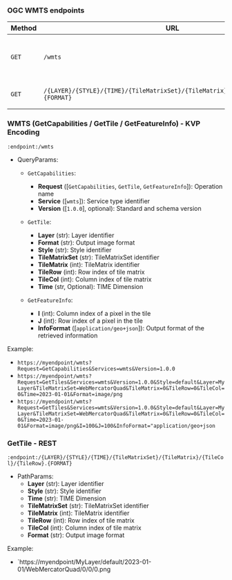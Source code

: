 
### OGC WMTS endpoints


| Method | URL                                                                                 | Output                       | Description
| ------ | ------------------------------------------------------------------------------------|------------------------------|--------------
| `GET`  | `/wmts`                                                                             | XML or image/bin or GeoJSON  | OGC Web map tile service (KVP encoding)
| `GET`  | `/{LAYER}/{STYLE}/{TIME}/{TileMatrixSet}/{TileMatrix}/{TileCol}/{TileRow}.{FORMAT}` | image/bin                    | return a web map tile image

### WMTS (GetCapabilities / GetTile / GetFeatureInfo) - KVP Encoding

`:endpoint:/wmts`

- QueryParams:

    - `GetCapabilities`:

        - **Request** ([`GetCapabilities`, `GetTile`, `GetFeatureInfo`]): Operation name
        - **Service** ([`wmts`]): Service type identifier
        - **Version** ([`1.0.0`], optional): Standard and schema version

    - `GetTile`:

        - **Layer** (str): Layer identifier
        - **Format** (str): Output image format
        - **Style** (str): Style identifier
        - **TileMatrixSet** (str): TileMatrixSet identifier
        - **TileMatrix** (int): TileMatrix identifier
        - **TileRow** (int): Row index of tile matrix
        - **TileCol** (int): Column index of tile matrix
        - **Time** (str, Optional): TIME Dimension

    - `GetFeatureInfo`:

        - **I** (int): Column index of a pixel in the tile
        - **J** (int): Row index of a pixel in the tile
        - **InfoFormat** ([`application/geo+json`]): Output format of the retrieved information

Example:

- `https://myendpoint/wmts?Request=GetCapabilities&Services=wmts&Version=1.0.0`
- `https://myendpoint/wmts?Request=GetTiles&Services=wmts&Version=1.0.0&Style=default&Layer=MyLayer&TileMatrixSet=WebMercatorQuad&TileMatrix=0&TileRow=0&TileCol=0&Time=2023-01-01&Format=image/png`
- `https://myendpoint/wmts?Request=GetTiles&Services=wmts&Version=1.0.0&Style=default&Layer=MyLayer&TileMatrixSet=WebMercatorQuad&TileMatrix=0&TileRow=0&TileCol=0&Time=2023-01-01&Format=image/png&I=100&J=100&InfoFormat="application/geo+json`


### GetTile - REST

`:endpoint:/{LAYER}/{STYLE}/{TIME}/{TileMatrixSet}/{TileMatrix}/{TileCol}/{TileRow}.{FORMAT}`

- PathParams:
    - **Layer** (str): Layer identifier
    - **Style** (str): Style identifier
    - **Time** (str): TIME Dimension
    - **TileMatrixSet** (str): TileMatrixSet identifier
    - **TileMatrix** (int): TileMatrix identifier
    - **TileRow** (int): Row index of tile matrix
    - **TileCol** (int): Column index of tile matrix
    - **Format** (str): Output image format

Example:

- `https://myendpoint/MyLayer/default/2023-01-01/WebMercatorQuad/0/0/0.png
